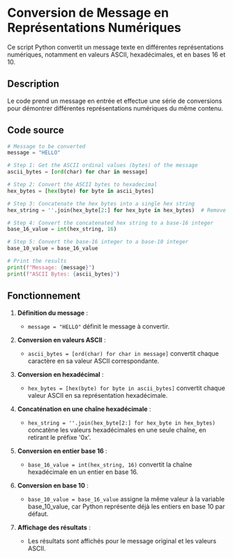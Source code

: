 # Conversion de Message en Représentations Numériques

Ce script Python convertit un message texte en différentes représentations numériques, notamment en valeurs ASCII, hexadécimales, et en bases 16 et 10.

## Description

Le code prend un message en entrée et effectue une série de conversions pour démontrer différentes représentations numériques du même contenu.

## Code source

```python
# Message to be converted
message = "HELLO"

# Step 1: Get the ASCII ordinal values (bytes) of the message
ascii_bytes = [ord(char) for char in message]

# Step 2: Convert the ASCII bytes to hexadecimal
hex_bytes = [hex(byte) for byte in ascii_bytes]

# Step 3: Concatenate the hex bytes into a single hex string
hex_string = ''.join(hex_byte[2:] for hex_byte in hex_bytes)  # Remove '0x' prefix

# Step 4: Convert the concatenated hex string to a base-16 integer
base_16_value = int(hex_string, 16)

# Step 5: Convert the base-16 integer to a base-10 integer
base_10_value = base_16_value

# Print the results
print(f"Message: {message}")
print(f"ASCII Bytes: {ascii_bytes}")
```

## Fonctionnement

1. **Définition du message** :
   - `message = "HELLO"` définit le message à convertir.

2. **Conversion en valeurs ASCII** :
   - `ascii_bytes = [ord(char) for char in message]` convertit chaque caractère en sa valeur ASCII correspondante.

3. **Conversion en hexadécimal** :
   - `hex_bytes = [hex(byte) for byte in ascii_bytes]` convertit chaque valeur ASCII en sa représentation hexadécimale.

4. **Concaténation en une chaîne hexadécimale** :
   - `hex_string = ''.join(hex_byte[2:] for hex_byte in hex_bytes)` concatène les valeurs hexadécimales en une seule chaîne, en retirant le préfixe '0x'.

5. **Conversion en entier base 16** :
   - `base_16_value = int(hex_string, 16)` convertit la chaîne hexadécimale en un entier en base 16.

6. **Conversion en base 10** :
   - `base_10_value = base_16_value` assigne la même valeur à la variable base_10_value, car Python représente déjà les entiers en base 10 par défaut.

7. **Affichage des résultats** :
   - Les résultats sont affichés pour le message original et les valeurs ASCII.
